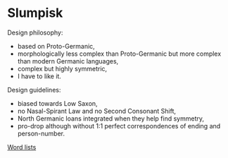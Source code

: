 # Slumpisk

Design philosophy:

-   based on Proto-Germanic,
-   morphologically less complex than Proto-Germanic but more complex than
    modern Germanic languages,
-   complex but highly symmetric,
-   I have to like it.

Design guidelines:

-   biased towards Low Saxon,
-   no Nasal-Spirant Law and no Second Consonant Shift,
-   North Germanic loans integrated when they help find symmetry,
-   pro-drop although without 1:1 perfect correspondences of ending and
    person-number.

[Word lists](/word-list/index.md)
